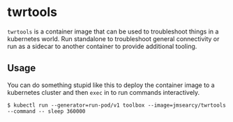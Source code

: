 # twrtools

`twrtools` is a container image that can be used to troubleshoot things in a kubernetes world. Run standalone to troubleshoot general connectivity or run as a sidecar to another container to provide additional tooling.


## Usage

You can do something stupid like this to deploy the container image to a kubernetes cluster and then `exec` in to run commands interactively.

```
$ kubectl run --generator=run-pod/v1 toolbox --image=jmsearcy/twrtools --command -- sleep 360000
```
